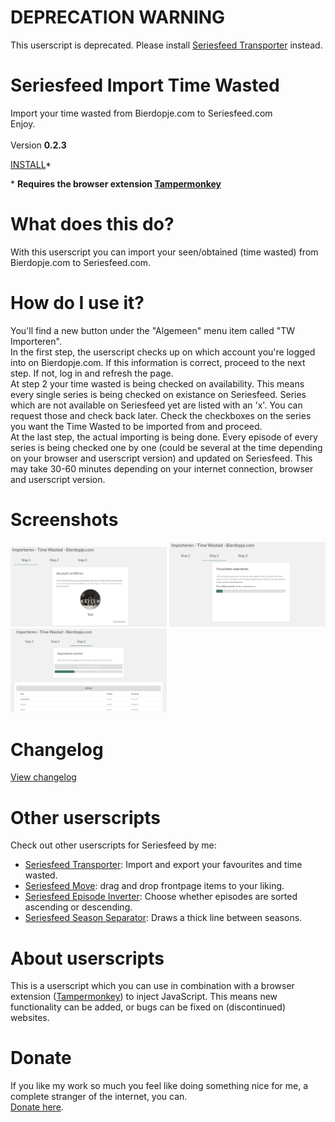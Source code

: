 # DEPRECATION WARNING
This userscript is deprecated. Please install <A HREF="https://github.com/TomONeill/seriesfeed-transporter">Seriesfeed Transporter</A> instead.

# Seriesfeed Import Time Wasted
Import your time wasted from Bierdopje.com to Seriesfeed.com
<br/>
Enjoy.
<br/><br/>
Version <strong>0.2.3</strong>

<a HREF="https://github.com/TomONeill/Seriesfeed-Import-Time-Wasted/raw/master/SeriesfeedImportTimeWasted.user.js">INSTALL</a>*

\* <strong>Requires the browser extension <a href="https://tampermonkey.net/">Tampermonkey</a></strong>

# What does this do?
With this userscript you can import your seen/obtained (time wasted) from Bierdopje.com to Seriesfeed.com.

# How do I use it?
You'll find a new button under the "Algemeen" menu item called "TW Importeren".<br />
In the first step, the userscript checks up on which account you're logged into on Bierdopje.com. If this information is correct, proceed to the next step. If not, log in and refresh the page.<br />
At step 2 your time wasted is being checked on availability. This means every single series is being checked on existance on Seriesfeed. Series which are not available on Seriesfeed yet are listed with an 'x'. You can request those and check back later. Check the checkboxes on the series you want the Time Wasted to be imported from and proceed.<br />
At the last step, the actual importing is being done. Every episode of every series is being checked one by one (could be several at the time depending on your browser and userscript version) and updated on Seriesfeed. This may take 30-60 minutes depending on your internet connection, browser and userscript version.

# Screenshots
<img src="https://raw.githubusercontent.com/TomONeill/Seriesfeed-Import-Time-Wasted/master/Screenshots/v0.2-1.png" alt="Version 0.2" width="250px" />
<img src="https://raw.githubusercontent.com/TomONeill/Seriesfeed-Import-Time-Wasted/master/Screenshots/v0.2-2.png" alt="Version 0.2" width="250px" />
<img src="https://raw.githubusercontent.com/TomONeill/Seriesfeed-Import-Time-Wasted/master/Screenshots/v0.2-3.png" alt="Version 0.2" width="250px" />

# Changelog
<A HREF="https://raw.githubusercontent.com/TomONeill/Seriesfeed-Import-Time-Wasted/master/Changelog.txt">View changelog</A>

# Other userscripts
Check out other userscripts for Seriesfeed by me:<BR/>
<ul>
    <li><A HREF="https://github.com/TomONeill/seriesfeed-transporter">Seriesfeed Transporter</A>: Import and export your favourites and time wasted.</li>
    <li><A HREF="https://github.com/TomONeill/Seriesfeed-Move">Seriesfeed Move</A>: drag and drop frontpage items to your liking.</li>
    <li><A HREF="https://github.com/TomONeill/seriesfeed-episode-inverter">Seriesfeed Episode Inverter</A>: Choose whether episodes are sorted ascending or descending.</li>
    <li><A HREF="https://github.com/TomONeill/Seriesfeed-Season-Separator">Seriesfeed Season Separator</A>: Draws a thick line between seasons.</li>
</ul>

# About userscripts
This is a userscript which you can use in combination with a browser extension (<a href="https://chrome.google.com/webstore/detail/tampermonkey/dhdgffkkebhmkfjojejmpbldmpobfkfo">Tampermonkey</a>) to inject JavaScript.
This means new functionality can be added, or bugs can be fixed on (discontinued) websites.<br />

# Donate
If you like my work so much you feel like doing something nice for me, a complete stranger of the internet, you can.<br />
<a HREF="https://www.paypal.me/TomONeill">Donate here</a>.
